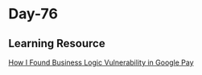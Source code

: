 # Day-76 

## Learning Resource

[How I Found Business Logic Vulnerability in Google Pay](https://medium.com/vault-infosec/how-i-found-business-logic-vulnerability-in-google-pay-5d4253c6a764)
